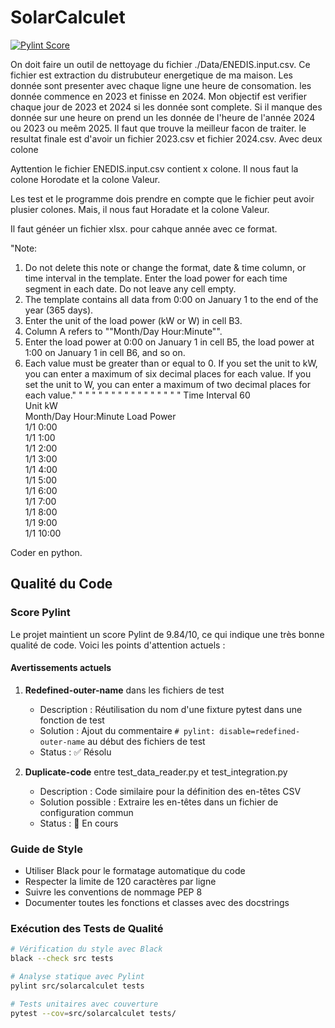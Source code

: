 # SolarCalculet

[![Pylint Score](https://img.shields.io/badge/pylint-9.84%2F10-green)](#qualité-du-code)

On doit faire un outil de nettoyage du fichier ./Data/ENEDIS.input.csv. Ce fichier est extraction du distrubuteur energetique de ma maison.  Les donnée sont presenter avec chaque ligne une heure de consomation. les donnée commence en 2023 et finisse en 2024. Mon objectif est verifier chaque jour de 2023 et 2024 si les donnée sont complete. Si il manque des donnée sur une heure on prend un les donnée de l'heure de l'année 2024 ou 2023 ou meêm 2025. Il faut que trouve la meilleur facon de traiter. le resultat finale est d'avoir un fichier 2023.csv et fichier 2024.csv. Avec deux colone 

Ayttention le fichier ENEDIS.input.csv contient x colone. Il nous faut la colone Horodate et la colone Valeur.

Les test et le programme dois prendre en compte que le fichier peut avoir plusier colones. Mais, il nous faut Horadate et la colone Valeur.

Il faut généer un fichier xlsx. pour cahque année avec ce format.

"Note:
 1. Do not delete this note or change the format, date & time column, or time interval in the template. Enter the load power for each time segment in each date. Do not leave any cell empty.
 2. The template contains all data from 0:00 on January 1 to the end of the year (365 days).
 3. Enter the unit of the load power (kW or W) in cell B3.
 4. Column A refers to ""Month/Day Hour:Minute"".
 5. Enter the load power at 0:00 on January 1 in cell B5, the load power at 1:00 on January 1 in cell B6, and so on.
 6. Each value must be greater than or equal to 0. If you set the unit to kW, you can enter a maximum of six decimal places for each value. If you set the unit to W, you can enter a maximum of two decimal places for each value."	"
"	"
"	"
"	"
"	"
"	"
"	"
"	"
"
Time Interval	60							
Unit	kW							
Month/Day Hour:Minute	Load Power							
1/1 0:00								
1/1 1:00								
1/1 2:00								
1/1 3:00								
1/1 4:00								
1/1 5:00								
1/1 6:00								
1/1 7:00								
1/1 8:00								
1/1 9:00								
1/1 10:00								

Coder en python.

## Qualité du Code

### Score Pylint

Le projet maintient un score Pylint de 9.84/10, ce qui indique une très bonne qualité de code. Voici les points d'attention actuels :

#### Avertissements actuels

1. **Redefined-outer-name** dans les fichiers de test
   - Description : Réutilisation du nom d'une fixture pytest dans une fonction de test
   - Solution : Ajout du commentaire `# pylint: disable=redefined-outer-name` au début des fichiers de test
   - Status : ✅ Résolu

2. **Duplicate-code** entre test_data_reader.py et test_integration.py
   - Description : Code similaire pour la définition des en-têtes CSV
   - Solution possible : Extraire les en-têtes dans un fichier de configuration commun
   - Status : 🔄 En cours

### Guide de Style

- Utiliser Black pour le formatage automatique du code
- Respecter la limite de 120 caractères par ligne
- Suivre les conventions de nommage PEP 8
- Documenter toutes les fonctions et classes avec des docstrings

### Exécution des Tests de Qualité

```bash
# Vérification du style avec Black
black --check src tests

# Analyse statique avec Pylint
pylint src/solarcalculet tests

# Tests unitaires avec couverture
pytest --cov=src/solarcalculet tests/
```

